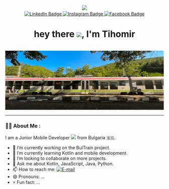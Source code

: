 <div id="header" align="center">
  <img src="https://raw.githubusercontent.com/TheDudeThatCode/TheDudeThatCode/master/Assets/Developer.gif" width="150"/>

  <br>
  
  <div id="badges">
    <a href="https://www.linkedin.com/in/tgarmenliev/">
      <img src="https://img.shields.io/badge/LinkedIn-blue?style=for-the-badge&logo=linkedin&logoColor=white" alt="LinkedIn Badge"/>
    </a>
    <a href="https://www.instagram.com/tgarmenliev/">
      <img src="https://img.shields.io/badge/Instagram-E4405F?style=for-the-badge&logo=instagram&logoColor=white" alt="Instagram Badge"/>
    </a>
    <a href="https://www.facebook.com/tgarmenliev">
      <img src="https://img.shields.io/badge/Facebook-3D82ED?style=for-the-badge&logo=facebook&logoColor=white" alt="Facebook Badge"/>
    </a>
  </div>

  <h1>
    hey there
    <img src="https://media.giphy.com/media/hvRJCLFzcasrR4ia7z/giphy.gif" width="30px"/>, I'm Tihomir
  </h1>

  <br>

  <img src="./train_banner_image.jpg" alt="Train Banner Image"/>

  ---
  
</div>

<div>

  ### :man_technologist: About Me :

  I am a Junior Mobile Developer <img src="https://media.giphy.com/media/WUlplcMpOCEmTGBtBW/giphy.gif" width="30"> from Bulgaria 🇧🇬.

  - 🔭 I’m currently working on the BulTrain project.
  - 🌱 I’m currently learning Kotlin and mobile development.
  - 👯 I’m looking to collaborate on more projects.
  - 💬 Ask me about Kotlin, JavaScript, Java, Python.
  - 📫 How to reach me: [![E-mail](https://img.shields.io/badge/-Email-000?style=for-the-badge&logo=microsoft-outlook&logoColor=007BFF)](mailto:tihomir.garmenliev@gmail.com)
  - 😄 Pronouns: ...
  - ⚡ Fun fact: ...
</div>



<!--
**tgarmenliev/tgarmenliev** is a ✨ _special_ ✨ repository because its `README.md` (this file) appears on your GitHub profile.

Here are some ideas to get you started:


-->

